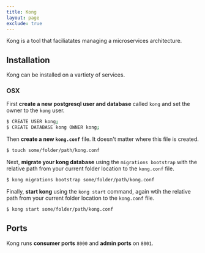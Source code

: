 ```yaml
---
title: Kong
layout: page
exclude: true
---
```


Kong is a tool that faciliatates managing a microservices architecture.

## Installation

Kong can be installed on a vartiety of services.

### OSX

First **create a new postgresql user and database** called `kong` and set the owner to the `kong` user.
```bash
$ CREATE USER kong;
$ CREATE DATABASE kong OWNER kong;
```

Then **create a new `kong.conf`** file. It doesn't matter where this file is created.
```bash
$ touch some/folder/path/kong.conf
```

Next, **migrate your kong database** using the `migrations bootstrap` with the relative path from your current folder location to the `kong.conf` file.
```bash
$ kong migrations bootstrap some/folder/path/kong.conf
```

Finally, **start kong** using the `kong start` command, again wtih the relative path from your current folder location to the `kong.conf` file.
```bash
$ kong start some/folder/path/kong.conf
```

## Ports

Kong runs **consumer ports** `8000` and **admin ports** on `8001`.
<!--stackedit_data:
eyJoaXN0b3J5IjpbNTE2MDg3NTEwLC0xMjQxMjY5ODQwLC01Mj
k4MDE4MTFdfQ==
-->